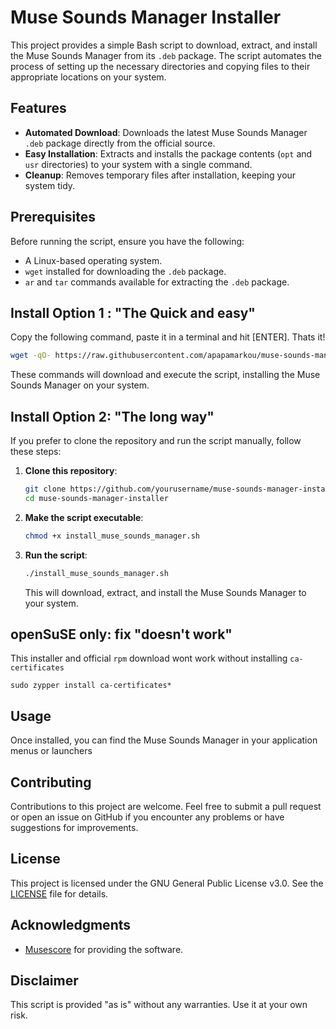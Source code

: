 # Muse Sounds Manager Installer

This project provides a simple Bash script to download, extract, and install the Muse Sounds Manager from its `.deb` package. The script automates the process of setting up the necessary directories and copying files to their appropriate locations on your system.

## Features

- **Automated Download**: Downloads the latest Muse Sounds Manager `.deb` package directly from the official source.
- **Easy Installation**: Extracts and installs the package contents (`opt` and `usr` directories) to your system with a single command.
- **Cleanup**: Removes temporary files after installation, keeping your system tidy.

## Prerequisites

Before running the script, ensure you have the following:

- A Linux-based operating system.
- `wget` installed for downloading the `.deb` package.
- `ar` and `tar` commands available for extracting the `.deb` package.

## Install Option 1 : "The Quick and easy"

Copy the following command, paste it in a terminal and hit [ENTER]. Thats it!

```bash
wget -qO- https://raw.githubusercontent.com/apapamarkou/muse-sounds-manager-generic-installer/main/install_muse_sounds_manager.sh | bash
```

These commands will download and execute the script, installing the Muse Sounds Manager on your system.

## Install Option 2: "The long way"

If you prefer to clone the repository and run the script manually, follow these steps:

1. **Clone this repository**:

    ```bash
    git clone https://github.com/yourusername/muse-sounds-manager-installer.git
    cd muse-sounds-manager-installer
    ```

2. **Make the script executable**:

    ```bash
    chmod +x install_muse_sounds_manager.sh
    ```

3. **Run the script**:

    ```bash
    ./install_muse_sounds_manager.sh
    ```

    This will download, extract, and install the Muse Sounds Manager to your system.

## openSuSE only: fix "doesn't work"

This installer and official `rpm` download wont work without installing `ca-certificates`

```
sudo zypper install ca-certificates*
```

## Usage

Once installed, you can find the Muse Sounds Manager in your application menus or launchers

## Contributing

Contributions to this project are welcome. Feel free to submit a pull request or open an issue on GitHub if you encounter any problems or have suggestions for improvements.

## License

This project is licensed under the GNU General Public License v3.0. See the [LICENSE](LICENSE) file for details.

## Acknowledgments

- [Musescore](https://musescore.org/) for providing the software.

## Disclaimer

This script is provided "as is" without any warranties. Use it at your own risk.

